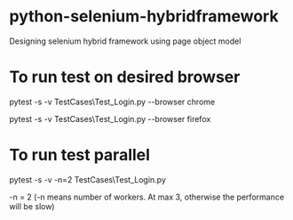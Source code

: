 # python-selenium-hybridframework

Designing selenium hybrid framework using page object model

# To run test on desired browser

pytest -s -v TestCases\Test_Login.py --browser chrome

pytest -s -v TestCases\Test_Login.py --browser firefox

# To run test parallel

pytest -s -v -n=2 TestCases\Test_Login.py

-n = 2 (-n means number of workers. At max 3, otherwise the performance will be slow)


